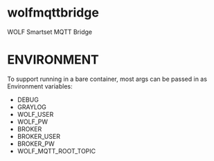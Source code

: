 # wolfmqttbridge
WOLF Smartset MQTT Bridge

# ENVIRONMENT
To support running in a bare container, most args can be passed in as Environment variables:

* DEBUG
* GRAYLOG
* WOLF_USER
* WOLF_PW
* BROKER
* BROKER_USER
* BROKER_PW
* WOLF_MQTT_ROOT_TOPIC
 
